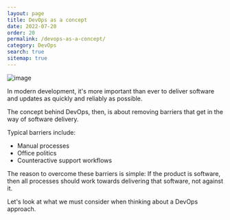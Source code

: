 ```yaml
---
layout: page
title: DevOps as a concept
date: 2022-07-20
order: 20
permalink: /devops-as-a-concept/
category: DevOps
search: true
sitemap: true
---
```


![image](/devops/assets/img/blogimage-cloudformationmappings-2022.png)

In modern development, it's more important than ever to deliver software and updates as quickly and reliably as possible.

The concept behind DevOps, then, is about removing barriers that get in the way of software delivery.

Typical barriers include:

- Manual processes
- Office politics
- Counteractive support workflows

The reason to overcome these barriers is simple: If the product is software, then all processes should work towards delivering that software, not against it.

Let's look at what we must consider when thinking about a DevOps approach.